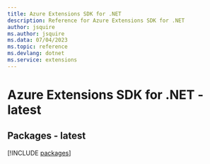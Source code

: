 ```yaml
---
title: Azure Extensions SDK for .NET
description: Reference for Azure Extensions SDK for .NET
author: jsquire
ms.author: jsquire
ms.data: 07/04/2023
ms.topic: reference
ms.devlang: dotnet
ms.service: extensions
---
```

# Azure Extensions SDK for .NET - latest
## Packages - latest
[!INCLUDE [packages](extensions-index.md)]